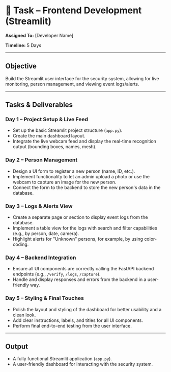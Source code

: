 # 📌 Task – Frontend Development (Streamlit)
**Assigned To:** [Developer Name]

**Timeline:** 5 Days

---

## **Objective**
Build the Streamlit user interface for the security system, allowing for live monitoring, person management, and viewing event logs/alerts.

---

## **Tasks & Deliverables**

### **Day 1 – Project Setup & Live Feed**
- Set up the basic Streamlit project structure (`app.py`).
- Create the main dashboard layout.
- Integrate the live webcam feed and display the real-time recognition output (bounding boxes, names, mesh).

### **Day 2 – Person Management**
- Design a UI form to register a new person (name, ID, etc.).
- Implement functionality to let an admin upload a photo or use the webcam to capture an image for the new person.
- Connect the form to the backend to store the new person's data in the database.

### **Day 3 – Logs & Alerts View**
- Create a separate page or section to display event logs from the database.
- Implement a table view for the logs with search and filter capabilities (e.g., by person, date, camera).
- Highlight alerts for "Unknown" persons, for example, by using color-coding.

### **Day 4 – Backend Integration**
- Ensure all UI components are correctly calling the FastAPI backend endpoints (e.g., `/verify`, `/logs`, `/capture`).
- Handle and display responses and errors from the backend in a user-friendly way.

### **Day 5 – Styling & Final Touches**
- Polish the layout and styling of the dashboard for better usability and a clean look.
- Add clear instructions, labels, and titles for all UI components.
- Perform final end-to-end testing from the user interface.

---

## **Output**
- A fully functional Streamlit application (`app.py`).
- A user-friendly dashboard for interacting with the security system.
